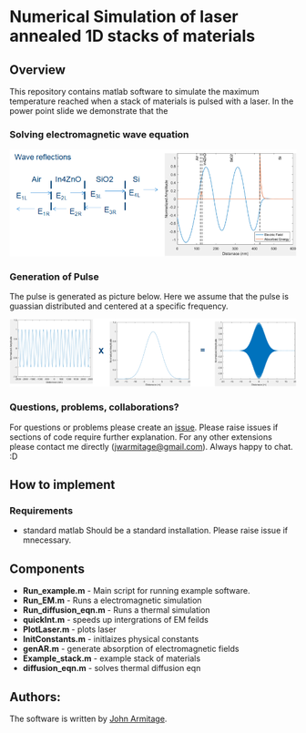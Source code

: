 # Numerical Simulation of laser annealed 1D stacks of materials
## Overview

This repository contains matlab software to simulate the maximum temperature reached when a stack of materials is pulsed with a laser. In the power point slide we demonstrate that the 

### Solving electromagnetic wave equation

![Laser Pulse](https://github.com/OE-FET/numerical_laser_annealing/blob/master/imgs/wave_reflections.png)

### Generation of Pulse
The pulse is generated as picture below. Here we assume that the pulse is guassian distributed and centered at a specific frequency.   

![Laser Pulse](https://github.com/OE-FET/numerical_laser_annealing/blob/master/imgs/pulse_generation.png)



### Questions, problems, collaborations?
For questions or problems please create an [issue](https://github.com/OE-FET/numerical_laser_annealing/issues). Please raise issues if sections of code require further explanation. For any other extensions please contact me directly (jwarmitage@gmail.com). Always happy to chat. :D

## How to implement
### Requirements
- standard matlab
Should be a standard installation. Please raise issue if mnecessary. 

## Components
- **Run_example.m** - Main script for running example software.
- **Run_EM.m** - Runs a electromagnetic simulation
- **Run_diffusion_eqn.m** - Runs a thermal simulation
- **quickInt.m** - speeds up intergrations of EM feilds
- **PlotLaser.m** - plots laser 
- **InitConstants.m** - initlaizes physical constants
- **genAR.m** - generate absorption of electromagnetic fields
- **Example_stack.m** - example stack of materials
- **diffusion_eqn.m** - solves thermal diffusion eqn

## Authors:
The software is written by [John Armitage](https://github.com/jwarmitage).
